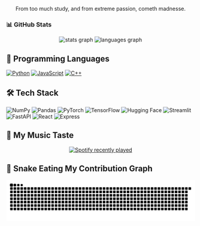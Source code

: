 <p align="center">From too much study, and from extreme passion, cometh madnesse.</p>

### **📊 GitHub Stats**

<div align="center">
  <img src="https://github-readme-stats.vercel.app/api?username=magnusdtd&hide_title=false&hide_rank=false&show_icons=true&include_all_commits=true&count_private=true&disable_animations=false&theme=dracula&locale=en&hide_border=false&order=1" height="150" alt="stats graph"  />
  <img src="https://github-readme-stats.vercel.app/api/top-langs?username=magnusdtd&locale=en&hide_title=false&layout=compact&card_width=320&langs_count=5&theme=dracula&hide_border=false&order=2" height="150" alt="languages graph"  />
</div>

## 🧠 Programming Languages

[![Python](https://img.shields.io/badge/Python-3776AB?style=for-the-badge&logo=python&logoColor=white)](https://www.python.org/)
[![JavaScript](https://img.shields.io/badge/JavaScript-F7DF1E?style=for-the-badge&logo=javascript&logoColor=black)](https://developer.mozilla.org/en-US/docs/Web/JavaScript)
[![C++](https://img.shields.io/badge/C++-00599C?style=for-the-badge&logo=c%2B%2B&logoColor=white)](https://isocpp.org/)

## 🛠️ Tech Stack

![NumPy](https://img.shields.io/badge/numpy%20-%23013243.svg?&style=flat&logo=numpy&logoColor=white)
![Pandas](https://img.shields.io/badge/pandas%20-%23150458.svg?&style=flat&logo=pandas&logoColor=white)
![PyTorch](https://img.shields.io/badge/PyTorch-EE4C2C?style=flat&logo=pytorch&logoColor=white)
![TensorFlow](https://img.shields.io/badge/TensorFlow-FF6F00?style=flat&logo=tensorflow&logoColor=white)
![Hugging Face](https://img.shields.io/badge/Hugging%20Face-FF6F00?logo=huggingface&logoColor=black)
![Streamlit](https://img.shields.io/badge/-Streamlit-FF4B4B?logo=streamlit&logoColor=white&style=flat)
![FastAPI](https://img.shields.io/badge/FastAPI-009688?style=flat&logo=fastapi&logoColor=white)
![React](https://img.shields.io/badge/React-20232A?style=flat&logo=react&logoColor=61DAFB)
![Express](https://img.shields.io/badge/Express.js-000000?style=flat&logo=express&logoColor=white)

## 🎵 My Music Taste

<div align="center">
  <a href="https://open.spotify.com/user/31stfpglspndxkf4wfirmrelmwae">
    <img src="https://spotify-recently-played-readme.vercel.app/api?user=31stfpglspndxkf4wfirmrelmwae&count=5&width=400" alt="Spotify recently played" />
  </a>
</div>

## 🐍 Snake Eating My Contribution Graph

<div align="center">
  <img src="https://raw.githubusercontent.com/magnusdtd/magnusdtd/output/snake.svg" alt="Snake animation" style="max-width: 100%;" />
</div>
